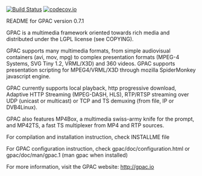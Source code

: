 [![Build Status](https://travis-ci.org/gpac/gpac.svg?branch=master)](https://travis-ci.org/gpac/gpac)
[![codecov.io](https://codecov.io/github/gpac/gpac/coverage.svg?branch=master)](https://codecov.io/github/gpac/gpac?branch=master)

README for GPAC version 0.7.1

GPAC is a multimedia framework oriented towards rich media and distributed under the LGPL license (see COPYING).

GPAC supports many multimedia formats, from simple audiovisual containers (avi, mov, mpg) to complex 
presentation formats (MPEG-4 Systems, SVG Tiny 1.2, VRML/X3D) and 360 videos. GPAC supports presentation scripting for MPEG4/VRML/X3D through mozilla SpiderMonkey javascript engine.

GPAC currently supports local playback, http progressive download, Adaptive HTTP Streaming (MPEG-DASH, HLS), RTP/RTSP streaming over UDP (unicast or multicast) or TCP and TS demuxing (from file, IP or DVB4Linux).

GPAC also features MP4Box, a multimedia swiss-army knife for the prompt, and MP42TS, a fast TS multiplexer from MP4 and RTP sources.

For compilation and installation instruction, check INSTALLME file

For GPAC configuration instruction, check gpac/doc/configuration.html or gpac/doc/man/gpac.1 (man gpac when installed)

For more information, visit the GPAC website:
	http://gpac.io
